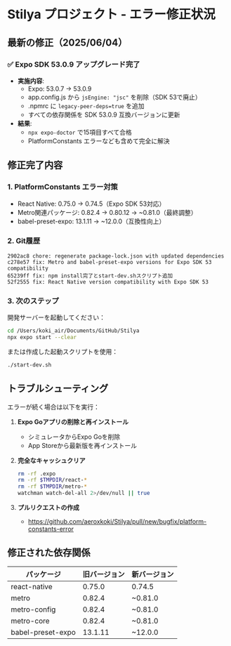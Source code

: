 # Stilya プロジェクト - エラー修正状況

## 最新の修正（2025/06/04）

### ✅ Expo SDK 53.0.9 アップグレード完了
- **実施内容**:
  - Expo: 53.0.7 → 53.0.9
  - app.config.js から `jsEngine: "jsc"` を削除（SDK 53で廃止）
  - .npmrc に `legacy-peer-deps=true` を追加
  - すべての依存関係を SDK 53.0.9 互換バージョンに更新
- **結果**: 
  - `npx expo-doctor` で15項目すべて合格
  - PlatformConstants エラーなども含めて完全に解決

## 修正完了内容

### 1. PlatformConstants エラー対策
- React Native: 0.75.0 → 0.74.5（Expo SDK 53対応）
- Metro関連パッケージ: 0.82.4 → 0.80.12 → ~0.81.0（最終調整）
- babel-preset-expo: 13.1.11 → ~12.0.0（互換性向上）

### 2. Git履歴
```
2902ac8 chore: regenerate package-lock.json with updated dependencies
c278e57 fix: Metro and babel-preset-expo versions for Expo SDK 53 compatibility
65239ff fix: npm install完了とstart-dev.shスクリプト追加
52f2555 fix: React Native version compatibility with Expo SDK 53
```

### 3. 次のステップ

開発サーバーを起動してください：
```bash
cd /Users/koki_air/Documents/GitHub/Stilya
npx expo start --clear
```

または作成した起動スクリプトを使用：
```bash
./start-dev.sh
```

## トラブルシューティング

エラーが続く場合は以下を実行：

1. **Expo Goアプリの削除と再インストール**
   - シミュレータからExpo Goを削除
   - App Storeから最新版を再インストール

2. **完全なキャッシュクリア**
   ```bash
   rm -rf .expo
   rm -rf $TMPDIR/react-*
   rm -rf $TMPDIR/metro-*
   watchman watch-del-all 2>/dev/null || true
   ```

3. **プルリクエストの作成**
   - https://github.com/aeroxkoki/Stilya/pull/new/bugfix/platform-constants-error

## 修正された依存関係

| パッケージ | 旧バージョン | 新バージョン |
|-----------|------------|-------------|
| react-native | 0.75.0 | 0.74.5 |
| metro | 0.82.4 | ~0.81.0 |
| metro-config | 0.82.4 | ~0.81.0 |
| metro-core | 0.82.4 | ~0.81.0 |
| babel-preset-expo | 13.1.11 | ~12.0.0 |
